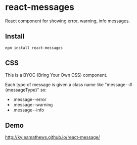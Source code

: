 react-messages
=======================

React component for showing error, warning, info messages.

## Install
`npm install react-messages`

## CSS
This is a BYOC (Bring Your Own CSS) component.

Each type of message is given a class name like "message--#{messageType}"
so:

* .message--error
* .message--warning
* .message--info

## Demo
http://kyleamathews.github.io/react-message/
